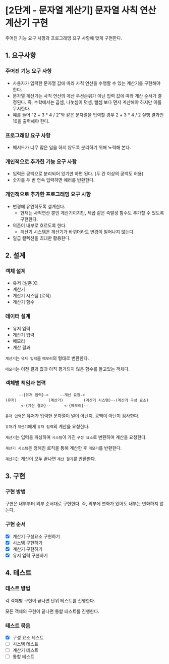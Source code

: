 # [2단계 - 문자열 계산기] 문자열 사칙 연산 계산기 구현

주어진 기능 요구 사항과 프로그래밍 요구 사항에 맞게 구현한다.

## 1. 요구사항

### 주어진 기능 요구 사항
- 사용자가 입력한 문자열 값에 따라 사칙 연산을 수행할 수 있는 계산기를 구현해야 한다.
- 문자열 계산기는 사칙 연산의 계산 우선순위가 아닌 입력 값에 따라 계산 순서가 결정된다. 즉, 수학에서는 곱셈, 나눗셈이 덧셈, 뺄셈 보다 먼저 계산해야 하지만 이를 무시한다.
- 예를 들어 "2 + 3 * 4 / 2"와 같은 문자열을 입력할 경우 2 + 3 * 4 / 2 실행 결과인 10을 출력해야 한다.

### 프로그래밍 요구 사항
- 메서드가 너무 많은 일을 하지 않도록 분리하기 위해 노력해 본다.

### 개인적으로 추가한 기능 요구 사항
- 입력은 공백으로 분리되어 있기만 하면 된다. (두 칸 이상의 공백도 허용)
- 숫자를 두 번 연속 입력하면 에러를 반환한다.

### 개인적으로 추가한 프로그래밍 요구 사항
- 변경에 유연하도록 설계한다.
  - 현재는 사칙연산 뿐인 계산기이지만, 제곱 같은 즉발성 함수도 추가할 수 있도록 구현한다.
- 의존이 내부로 흐르도록 한다.
  - 계산기 시스템은 계산기가 바뀌더라도 변경이 일어나지 않는다.
- 일급 컬렉션을 최대한 활용한다.

## 2. 설계

### 객체 설계 
- 유저 (실존 X)
- 계산기
- 계산기 시스템 (로직) 
- 계산기 함수

### 데이터 설계
- 유저 입력
- 계산기 입력
- 메모리
- 계산 결과

`계산기`는 `유저 입력`을 `메모리`의 형태로 변환한다.

`메모리`는 이전 결과 값과 아직 평가되지 않은 함수를 들고있는 객체다.

### 객체별 책임과 협력
```
      --{유저 입력}->     --계산 요청->             
(유저)              (계산기)         (계산기 시스템)--(계산기 구성 요소)
       <-{계산 결과}--      <-{메모리}--         
```

`유저 입력`은 유저가 입력한 문자열이 널이 아닌지, 공백이 아닌지 검사한다.

`유저`가 `계산기`에게 `유저 입력`의 계산을 요청한다.

`계산기`는 입력을 파싱하여 `시스템`이 가진 `구성 요소`로 변환하여 계산을 요청한다.

`계산기 시스템`은 정해진 로직을 통해 계산한 후 `메모리`를 반환한다.

`계산기`는 계산이 모두 끝나면 `계산 결과`를 반환한다.

## 3. 구현

### 구현 방법
구현은 내부부터 외부 순서대로 구현한다.
즉, 외부에 변화가 있어도 내부는 변화하지 않는다.

### 구현 순서
- [x] 계산기 구성요소 구현하기
- [x] 시스템 구현하기
- [x] 계산기 구현하기
- [x] 유저 입력 구현하기

## 4. 테스트

### 테스트 방법
각 객체별 구현이 끝나면 단위 테스트를 진행한다.

모든 객체의 구현이 끝나면 통합 테스트를 진행한다.

### 테스트 묶음
- [x] 구성 요소 테스트
- [ ] 시스템 테스트
- [ ] 계산기 테스트
- [ ] 통합 테스트